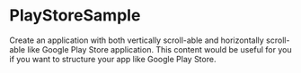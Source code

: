 # PlayStoreSample
Create an application with both vertically scroll-able and horizontally scroll-able like Google Play Store application. 
This content would be useful for you if you want to structure your app like Google Play Store.
